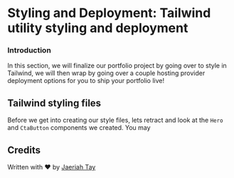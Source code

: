# Styling and Deployment: Tailwind utility styling and deployment

### Introduction

In this section, we will finalize our portfolio project by going over to style in Tailwind, we will then wrap by going over a couple hosting provider deployment options for you to ship your portfolio live!

## Tailwind styling files

Before we get into creating our style files, lets retract and look at the `Hero` and `CtaButton` components we created. You may


## Credits
Written with ♥️ by [Jaeriah Tay](https://www.twitter.com/jaeriahtay)

